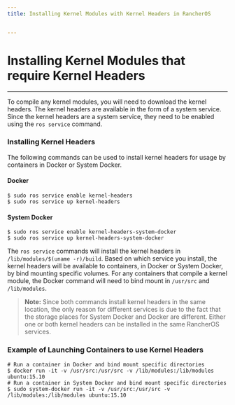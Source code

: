 ```yaml
---
title: Installing Kernel Modules with Kernel Headers in RancherOS


---
```


# Installing Kernel Modules that require Kernel Headers
---

To compile any kernel modules, you will need to download the kernel headers. The kernel headers are available in the form of a system service. Since the kernel headers are a system service, they need to be enabled using the `ros service` command.

### Installing Kernel Headers

The following commands can be used to install kernel headers for usage by containers in Docker or System Docker.

#### Docker

```
$ sudo ros service enable kernel-headers
$ sudo ros service up kernel-headers
```

#### System Docker

```
$ sudo ros service enable kernel-headers-system-docker
$ sudo ros service up kernel-headers-system-docker
```

The `ros service` commands will install the kernel headers in `/lib/modules/$(uname -r)/build`. Based on which service you install, the kernel headers will be available to containers, in Docker or System Docker,  by bind mounting specific volumes. For any containers that compile a kernel module, the Docker command will need to bind mount in `/usr/src` and `/lib/modules`.

> **Note:** Since both commands install kernel headers in the same location, the only reason for different services is due to the fact that the storage places for System Docker and Docker are different. Either one or both kernel headers can be installed in the same RancherOS services.

### Example of Launching Containers to use Kernel Headers

```
# Run a container in Docker and bind mount specific directories
$ docker run -it -v /usr/src:/usr/src -v /lib/modules:/lib/modules ubuntu:15.10
# Run a container in System Docker and bind mount specific directories
$ sudo system-docker run -it -v /usr/src:/usr/src -v /lib/modules:/lib/modules ubuntu:15.10
```
